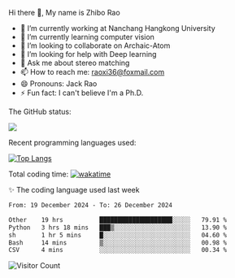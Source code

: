 Hi there 👋, My name is Zhibo Rao
- 🔭 I’m currently working at Nanchang Hangkong University
- 🌱 I’m currently learning computer vision
- 👯 I’m looking to collaborate on Archaic-Atom
- 🤔 I’m looking for help with Deep learning
- 💬 Ask me about stereo matching
- 📫 How to reach me: raoxi36@foxmail.com
- 😄 Pronouns: Jack Rao
- ⚡ Fun fact: I can't believe I'm a Ph.D.

The GitHub status:

![](https://github-readme-stats.vercel.app/api?username=ZhiboRao)

Recent programming languages used:

[![Top Langs](https://github-readme-stats.vercel.app/api/top-langs/?username=ZhiboRao&layout=compact)](https://github.com/anuraghazra/github-readme-stats)

Total coding time: [![wakatime](https://wakatime.com/badge/user/51ec5ec7-4742-4243-9eea-732ade32c0b7.svg)](https://wakatime.com/@51ec5ec7-4742-4243-9eea-732ade32c0b7)

✨ The coding language used last week 
<!--START_SECTION:waka-->

```txt
From: 19 December 2024 - To: 26 December 2024

Other    19 hrs          ████████████████████░░░░░   79.91 %
Python   3 hrs 18 mins   ███▒░░░░░░░░░░░░░░░░░░░░░   13.90 %
sh       1 hr 5 mins     █░░░░░░░░░░░░░░░░░░░░░░░░   04.60 %
Bash     14 mins         ▒░░░░░░░░░░░░░░░░░░░░░░░░   00.98 %
CSV      4 mins          ░░░░░░░░░░░░░░░░░░░░░░░░░   00.34 %
```

<!--END_SECTION:waka-->

![Visitor Count](https://profile-counter.glitch.me/Raohaocheng/count.svg)
